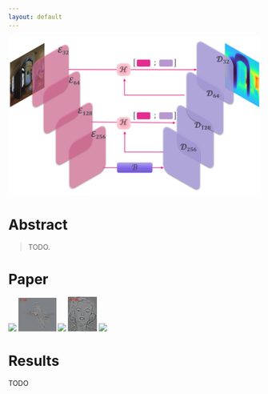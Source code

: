 ```yaml
---
layout: default
---
```


![Teaser](./assets/images/teaser.png "HybridSkip")

# Abstract

> TODO.


# Paper

<img src="./assets/images/dog-cat.gif" width=15%/>
<img src="./assets/images/bird-plane.gif" width=15%/>
<img src="./assets/images/bike-motorcycle.gif" width=20%/>
<img src="./assets/images/einstein-marilyn.gif" width=11.5%/>
<img src="./assets/images/fish-submarine.gif" width=17%/>

# Results

TODO

